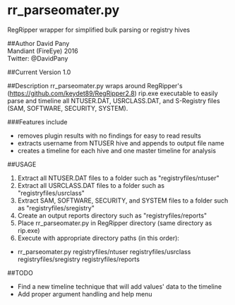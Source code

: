 # rr_parseomater.py
RegRipper wrapper for simplified bulk parsing or registry hives

##Author
David Pany <br />
Mandiant (FireEye) 2016 <br />
Twitter: @DavidPany <br />

##Current Version
1.0
    
##Description
rr_parseomater.py wraps around RegRipper's (https://github.com/keydet89/RegRipper2.8) rip.exe executable to easily parse and timeline all NTUSER.DAT, USRCLASS.DAT, and S-Registry files (SAM, SOFTWARE, SECURITY, SYSTEM).
   
###Features include
* removes plugin results with no findings for easy to read results
* extracts username from NTUSER hive and appends to output file name
* creates a timeline for each hive and one master timeline for analysis
    
##USAGE
1. Extract all NTUSER.DAT files to a folder such as "registryfiles/ntuser"
2. Extract all USRCLASS.DAT files to a folder such as "registryfiles/usrclass"
3. Extract SAM, SOFTWARE, SECURITY, and SYSTEM files to a folder such as "registryfiles/sregistry"
4. Create an output reports directory such as "registryfiles/reports"
5. Place rr_parseomater.py in RegRipper directory (same directory as rip.exe)
6. Execute with appropriate directory paths (in this order):
  * rr_parseomater.py registryfiles/ntuser registryfiles/usrclass registryfiles/sregistry registryfiles/reports

##TODO
* Find a new timeline technique that will add values' data to the timeline
* Add proper argument handling and help menu
